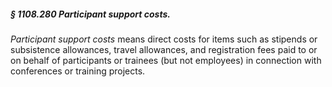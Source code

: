 ##### § 1108.280 Participant support costs. #####

*Participant support costs* means direct costs for items such as stipends or subsistence allowances, travel allowances, and registration fees paid to or on behalf of participants or trainees (but not employees) in connection with conferences or training projects.